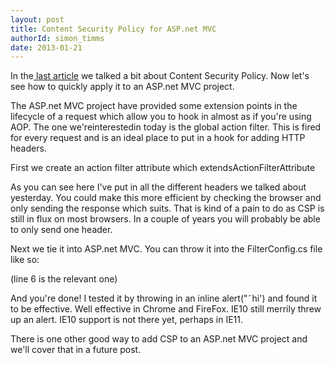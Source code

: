 ```yaml
---
layout: post
title: Content Security Policy for ASP.net MVC
authorId: simon_timms
date: 2013-01-21
---
```


In the[ last article](http://blog.simontimms.com/2013/01/19/content-security-policy/ "Content SecurityPolicy") we talked a bit about Content Security Policy. Now let's see how to quickly apply it to an ASP.net MVC project.

The ASP.net MVC project have provided some extension points in the lifecycle of a request which allow you to hook in almost as if you're using AOP. The one we'reinterestedin today is the global action filter. This is fired for every request and is an ideal place to put in a hook for adding HTTP headers.

First we create an action filter attribute which extendsActionFilterAttribute

<script src='https://gist.github.com/4579855.js'></script>

As you can see here I've put in all the different headers we talked about yesterday. You could make this more efficient by checking the browser and only sending the response which suits. That is kind of a pain to do as CSP is still in flux on most browsers. In a couple of years you will probably be able to only send one header.

Next we tie it into ASP.net MVC. You can throw it into the FilterConfig.cs file like so:

<script src='https://gist.github.com/4579907.js'></script>

(line 6 is the relevant one)

And you're done! I tested it by throwing in an inline alert("˜hi') and found it to be effective. Well effective in Chrome and FireFox. IE10 still merrily threw up an alert. IE10 support is not there yet, perhaps in IE11.

There is one other good way to add CSP to an ASP.net MVC project and we'll cover that in a future post.



